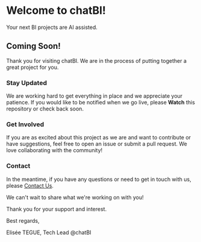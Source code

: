 # Welcome to chatBI!
Your next BI projects are AI assisted.

## Coming Soon!

Thank you for visiting chatBI. We are in the process of putting together a great project for you.

<!-- ### What to Expect

This repository will soon be filled with useful resources including:

- [Project Feature 1]
- [Project Feature 2]
- [Project Feature 3]
- And much more!-->

### Stay Updated

We are working hard to get everything in place and we appreciate your patience. If you would like to be notified when we go live, please **Watch** this repository or check back soon.

### Get Involved

If you are as excited about this project as we are and want to contribute or have suggestions, feel free to open an issue or submit a pull request. We love collaborating with the community!

### Contact

In the meantime, if you have any questions or need to get in touch with us, please [Contact Us](eliseetegue@gmail.com).

We can't wait to share what we're working on with you!

Thank you for your support and interest.

Best regards,

Elisée TEGUE, Tech Lead @chatBI
